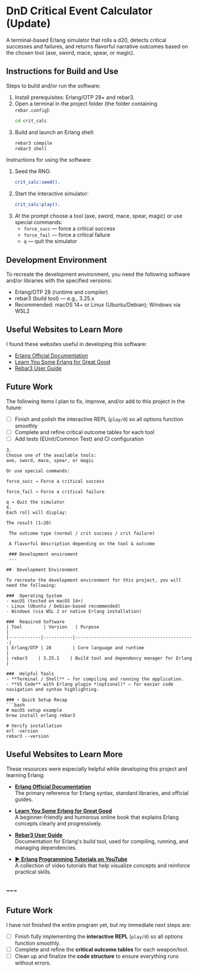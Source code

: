 # DnD Critical Event Calculator (Update)

A terminal-based Erlang simulator that rolls a d20, detects critical successes and failures, and returns flavorful narrative outcomes based on the chosen tool (axe, sword, mace, spear, or magic).

## Instructions for Build and Use

Steps to build and/or run the software:

1. Install prerequisites: Erlang/OTP 28+ and rebar3.
2. Open a terminal in the project folder (the folder containing `rebar.config`):
   ```bash
   cd crit_calc
   ```
3. Build and launch an Erlang shell:
   ```bash
   rebar3 compile
   rebar3 shell
   ```

Instructions for using the software:

1. Seed the RNG:
   ```erlang
   crit_calc:seed().
   ```
2. Start the interactive simulator:
   ```erlang
   crit_calc:play().
   ```
3. At the prompt choose a tool (axe, sword, mace, spear, magic) or use special commands:
   - `force_succ` — force a critical success  
   - `force_fail` — force a critical failure  
   - `q` — quit the simulator

## Development Environment

To recreate the development environment, you need the following software and/or libraries with the specified versions:

* Erlang/OTP 28 (runtime and compiler)
* rebar3 (build tool) — e.g., 3.25.x
* Recommended: macOS 14+ or Linux (Ubuntu/Debian); Windows via WSL2

## Useful Websites to Learn More

I found these websites useful in developing this software:

* [Erlang Official Documentation](https://www.erlang.org/docs)
* [Learn You Some Erlang for Great Good](https://learnyousomeerlang.com/)
* [Rebar3 User Guide](https://rebar3.org/docs/)

## Future Work

The following items I plan to fix, improve, and/or add to this project in the future:

* [ ] Finish and polish the interactive REPL (`play/0`) so all options function smoothly
* [ ] Complete and refine critical outcome tables for each tool
* [ ] Add tests (EUnit/Common Test) and CI configuration
```
3. 
Choose one of the available tools:
axe, sword, mace, spear, or magic

Or use special commands:

force_succ → Force a critical success

force_fail → Force a critical failure

q → Quit the simulator
4. 
Each roll will display:

The result (1–20)

 The outcome type (normal / crit success / crit failure)

 A flavorful description depending on the tool & outcome

 ### Development enviroment
 ---

##  Development Environment

To recreate the development environment for this project, you will need the following:

###  Operating System
- macOS (tested on macOS 14+)
- Linux (Ubuntu / Debian-based recommended)
- Windows (via WSL 2 or native Erlang installation)

###  Required Software
| Tool        | Version   | Purpose                                     |
|------------|-----------|---------------------------------------------|
| Erlang/OTP | 28        | Core language and runtime                   |
| rebar3    | 3.25.1    | Build tool and dependency manager for Erlang |

###  Helpful Tools
- **Terminal / Shell** — for compiling and running the application.  
- **VS Code** with Erlang plugin *(optional)* — for easier code navigation and syntax highlighting.

### ⚡ Quick Setup Recap
```bash
# macOS setup example
brew install erlang rebar3

# Verify installation
erl -version
rebar3 --version

```


##  Useful Websites to Learn More

These resources were especially helpful while developing this project and learning Erlang:

- [ **Erlang Official Documentation**](https://www.erlang.org/docs)  
  The primary reference for Erlang syntax, standard libraries, and official guides.

- [ **Learn You Some Erlang for Great Good**](https://learnyousomeerlang.com/)  
  A beginner-friendly and humorous online book that explains Erlang concepts clearly and progressively.

- [ **Rebar3 User Guide**](https://rebar3.org/docs/)  
  Documentation for Erlang's build tool, used for compiling, running, and managing dependencies.

- [▶ **Erlang Programming Tutorials on YouTube**](https://www.youtube.com/results?search_query=erlang+programming+tutorial)  
  A collection of video tutorials that help visualize concepts and reinforce practical skills.

## ---

##  Future Work

I have not finished the entire program yet, but my immediate next steps are:

- [ ] Finish fully implementing the **interactive REPL** (`play/0`) so all options function smoothly.  
- [ ] Complete and refine the **critical outcome tables** for each weapon/tool.  
- [ ] Clean up and finalize the **code structure** to ensure everything runs without errors.
